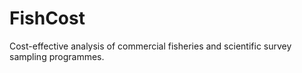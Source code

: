 # FishCost

Cost-effective analysis of commercial fisheries and scientific survey sampling programmes.
